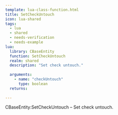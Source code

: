 ```yaml
---
template: lua-class-function.html
title: SetCheckUntouch
icon: lua-shared
tags:
  - lua
  - shared
  - needs-verification
  - needs-example
lua:
  library: CBaseEntity
  function: SetCheckUntouch
  realm: shared
  description: "Set check untouch."
  
  arguments:
    - name: "checkUntouch"
      type: boolean
  returns:
    
---
```


<div class="lua__search__keywords">
CBaseEntity:SetCheckUntouch &#x2013; Set check untouch.
</div>
